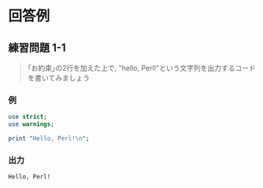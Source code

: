 # 回答例

## 練習問題 1-1

> ｢お約束｣の2行を加えた上で, "hello, Perl!"という文字列を出力するコードを書いてみましょう

### 例

```perl
use strict;
use warnings;

print "Hello, Perl!\n";
```

### 出力

```
Hello, Perl!
```
